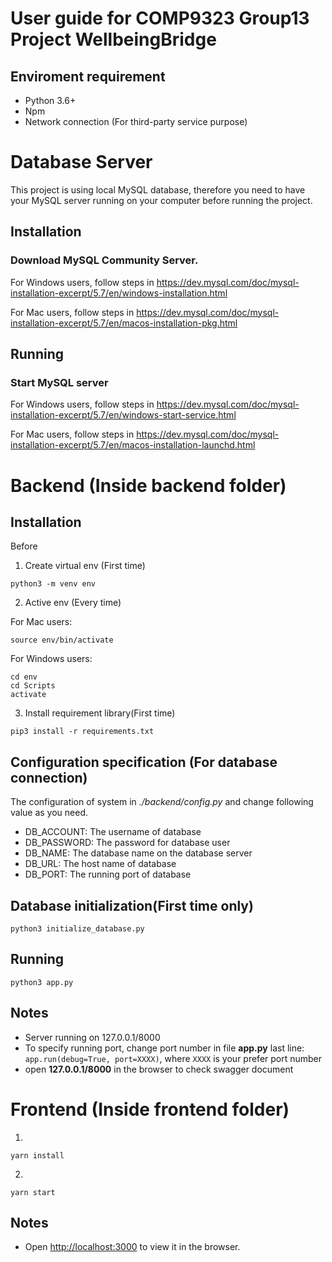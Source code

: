 # User guide for COMP9323 Group13 Project WellbeingBridge

## Enviroment requirement
* Python 3.6+
* Npm
* Network connection (For third-party service purpose)


# Database Server

This project is using local MySQL database, therefore you need to have your MySQL server running on your computer before running the project.

## Installation
### Download MySQL Community Server.
For Windows users, follow steps in https://dev.mysql.com/doc/mysql-installation-excerpt/5.7/en/windows-installation.html


For Mac users, follow steps in https://dev.mysql.com/doc/mysql-installation-excerpt/5.7/en/macos-installation-pkg.html


## Running
### Start MySQL server
For Windows users, follow steps in https://dev.mysql.com/doc/mysql-installation-excerpt/5.7/en/windows-start-service.html


For Mac users, follow steps in https://dev.mysql.com/doc/mysql-installation-excerpt/5.7/en/macos-installation-launchd.html


# Backend (Inside backend folder)

## Installation

Before

1. Create virtual env (First time)

```shell
python3 -m venv env
```

2. Active env (Every time)

For Mac users:
```shell
source env/bin/activate
```

For Windows users:
```shell
cd env
cd Scripts
activate
```

3. Install requirement library(First time)
```shell
pip3 install -r requirements.txt
```

## Configuration specification (For database connection)
The configuration of system in *./backend/config.py* and change following value as you need.
* DB_ACCOUNT: The username of database
* DB_PASSWORD: The password for database user
* DB_NAME: The database name on the database server
* DB_URL: The host name of database
* DB_PORT: The running port of database
 

## Database initialization(First time only)
```shell
python3 initialize_database.py
```

## Running
```shell
python3 app.py
```

## Notes
* Server running on 127.0.0.1/8000
* To specify running port, change port number in file **app.py** last line: `app.run(debug=True, port=XXXX)`, where `XXXX` is your prefer
port number
* open **127.0.0.1/8000** in the browser to check swagger document

# Frontend (Inside frontend folder)

1. 
```
yarn install
```

2.
```
yarn start
```

## Notes
* Open [http://localhost:3000](http://localhost:3000) to view it in the browser.

